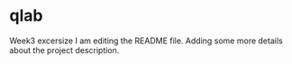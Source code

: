 # qlab
Week3 excersize
I am editing the README file. Adding some more details about the project description.

